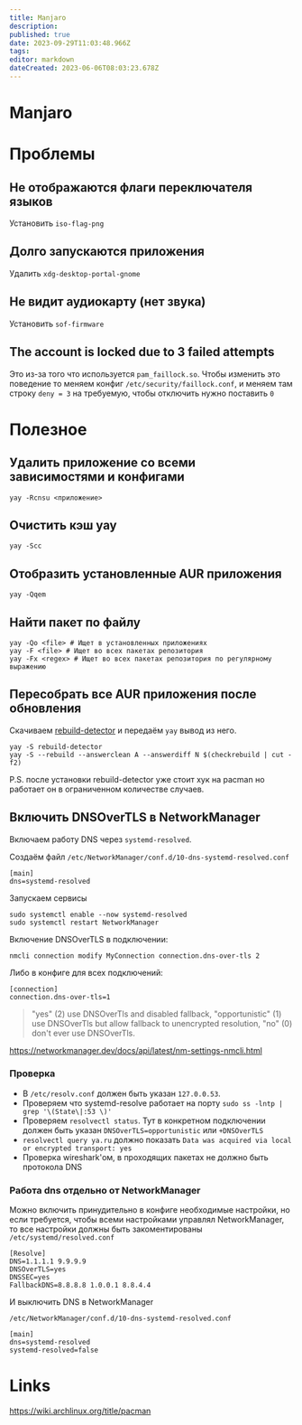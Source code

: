 ```yaml
---
title: Manjaro
description: 
published: true
date: 2023-09-29T11:03:48.966Z
tags: 
editor: markdown
dateCreated: 2023-06-06T08:03:23.678Z
---
```


# Manjaro

# Проблемы

## Не отображаются флаги переключателя языков

Установить `iso-flag-png`

## Долго запускаются приложения

Удалить `xdg-desktop-portal-gnome`

## Не видит аудиокарту (нет звука)

Установить `sof-firmware`

## The account is locked due to 3 failed attempts

Это из-за того что используется `pam_faillock.so`.
Чтобы изменить это поведение то меняем конфиг `/etc/security/faillock.conf`,
и меняем там строку `deny = 3` на требуемую, чтобы отключить нужно поставить `0`

# Полезное

## Удалить приложение со всеми зависимостями и конфигами

```
yay -Rcnsu <приложение>
```

## Очистить кэш yay

```
yay -Scc
```

## Отобразить установленные AUR приложения

```
yay -Qqem
```

## Найти пакет по файлу

```
yay -Qo <file> # Ищет в установленных приложениях
yay -F <file> # Ищет во всех пакетах репозитория
yay -Fx <regex> # Ищет во всех пакетах репозитория по регулярному выражению
```

## Пересобрать все AUR приложения после обновления

Скачиваем [rebuild-detector](https://github.com/maximbaz/rebuild-detector) и передаём `yay` вывод из него.

```
yay -S rebuild-detector
yay -S --rebuild --answerclean A --answerdiff N $(checkrebuild | cut -f2)
```

P.S. после установки rebuild-detector уже стоит хук на pacman но работает он в ограниченном количестве случаев.

## Включить DNSOverTLS в NetworkManager

Включаем работу DNS через `systemd-resolved`.

Создаём файл
`/etc/NetworkManager/conf.d/10-dns-systemd-resolved.conf`
```
[main]
dns=systemd-resolved
```

Запускаем сервисы
```
sudo systemctl enable --now systemd-resolved
sudo systemctl restart NetworkManager
```

Включение DNSOverTLS в подключении:
```
nmcli connection modify MyConnection connection.dns-over-tls 2
```

Либо в конфиге для всех подключений:
```
[connection]
connection.dns-over-tls=1
```

> "yes" (2) use DNSOverTls and disabled fallback, "opportunistic" (1) use DNSOverTls but allow fallback to unencrypted resolution, "no" (0) don't ever use DNSOverTls.

https://networkmanager.dev/docs/api/latest/nm-settings-nmcli.html

### Проверка
- В `/etc/resolv.conf` должен быть указан `127.0.0.53`.
- Проверяем что systemd-resolve работает на порту `sudo ss -lntp | grep '\(State\|:53 \)'`
- Проверяем  `resolvectl status`. Тут в конкретном подключении должен быть указан `DNSOverTLS=opportunistic` или `+DNSOverTLS`
- `resolvectl query ya.ru` должно показать `Data was acquired via local or encrypted transport: yes`
- Проверка wireshark'ом, в проходящих пакетах не должно быть протокола DNS

### Работа dns отдельно от NetworkManager

Можно включить принудительно в конфиге необходимые настройки, но если требуется, чтобы всеми настройками управлял NetworkManager, то все настройки должны быть закоментированы
`/etc/systemd/resolved.conf`
```
[Resolve]
DNS=1.1.1.1 9.9.9.9
DNSOverTLS=yes
DNSSEC=yes
FallbackDNS=8.8.8.8 1.0.0.1 8.8.4.4
```

И выключить DNS в NetworkManager

`/etc/NetworkManager/conf.d/10-dns-systemd-resolved.conf`
```
[main]
dns=systemd-resolved
systemd-resolved=false
```

# Links

https://wiki.archlinux.org/title/pacman